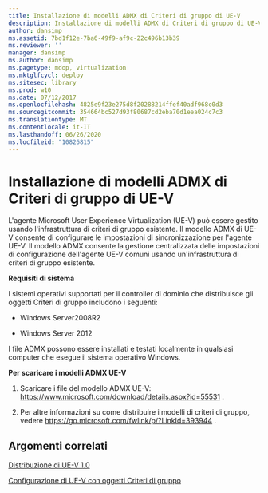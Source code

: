 ```yaml
---
title: Installazione di modelli ADMX di Criteri di gruppo di UE-V
description: Installazione di modelli ADMX di Criteri di gruppo di UE-V
author: dansimp
ms.assetid: 7bd1f12e-7ba6-49f9-af9c-22c496b13b39
ms.reviewer: ''
manager: dansimp
ms.author: dansimp
ms.pagetype: mdop, virtualization
ms.mktglfcycl: deploy
ms.sitesec: library
ms.prod: w10
ms.date: 07/12/2017
ms.openlocfilehash: 4825e9f23e275d8f20288214ffef40adf968c0d3
ms.sourcegitcommit: 354664bc527d93f80687cd2eba70d1eea024c7c3
ms.translationtype: MT
ms.contentlocale: it-IT
ms.lasthandoff: 06/26/2020
ms.locfileid: "10826815"
---
```

# Installazione di modelli ADMX di Criteri di gruppo di UE-V


L'agente Microsoft User Experience Virtualization (UE-V) può essere gestito usando l'infrastruttura di criteri di gruppo esistente. Il modello ADMX di UE-V consente di configurare le impostazioni di sincronizzazione per l'agente UE-V. Il modello ADMX consente la gestione centralizzata delle impostazioni di configurazione dell'agente UE-V comuni usando un'infrastruttura di criteri di gruppo esistente.

**Requisiti di sistema**

I sistemi operativi supportati per il controller di dominio che distribuisce gli oggetti Criteri di gruppo includono i seguenti:

-   Windows Server2008R2

-   Windows Server 2012

I file ADMX possono essere installati e testati localmente in qualsiasi computer che esegue il sistema operativo Windows.

**Per scaricare i modelli ADMX UE-V**

1.  Scaricare i file del modello ADMX UE-V: <https://www.microsoft.com/download/details.aspx?id=55531> .

2.  Per altre informazioni su come distribuire i modelli di criteri di gruppo, vedere <https://go.microsoft.com/fwlink/p/?LinkId=393944> .

## Argomenti correlati


[Distribuzione di UE-V 1.0](deploying-ue-v-10.md)

[Configurazione di UE-V con oggetti Criteri di gruppo](configuring-ue-v-with-group-policy-objects.md)

 

 





